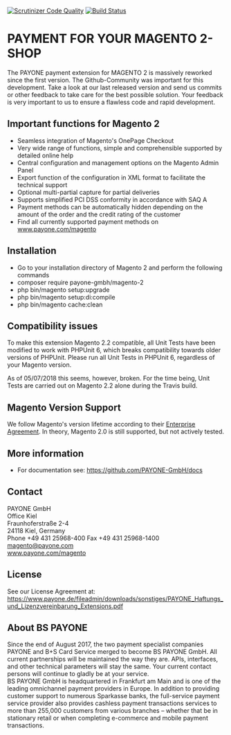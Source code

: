 [![Scrutinizer Code Quality](https://scrutinizer-ci.com/g/PAYONE-GmbH/magento-2/badges/quality-score.png?b=master)](https://scrutinizer-ci.com/g/PAYONE-GmbH/magento-2/?branch=master) [![Build Status](https://travis-ci.org/PAYONE-GmbH/magento-2.svg?branch=master)](https://travis-ci.org/PAYONE-GmbH/magento-2)

# PAYMENT FOR YOUR MAGENTO 2-SHOP
The PAYONE payment extension for MAGENTO 2 is massively reworked since the first version. The Github-Community was important for this development. Take a look at our last released version and send us commits or other feedback to take care for the best possible solution. Your feedback is very important to us to ensure a flawless code and rapid development.

## Important functions for Magento 2
*	Seamless integration of Magento's OnePage Checkout
*	Very wide range of functions, simple and comprehensible supported by detailed online help
*	Central configuration and management options on the Magento Admin Panel
*	Export function of the configuration in XML format to facilitate the technical support
*	Optional multi-partial capture for partial deliveries
*	Supports simplified PCI DSS conformity in accordance with SAQ A
*	Payment methods can be automatically hidden depending on the amount of the order and the credit rating of the customer
*	Find all currently supported payment methods on www.payone.com/magento

## Installation
*	Go to your installation directory of Magento 2 and perform the following commands
*	composer require payone-gmbh/magento-2
*	php bin/magento setup:upgrade
*	php bin/magento setup:di:compile
*	php bin/magento cache:clean

## Compatibility issues
To make this extension Magento 2.2 compatible, all Unit Tests have been modified to work with PHPUnit 6, which breaks compatibility towards older versions of PHPUnit. Please run all Unit Tests in PHPUnit 6, regardless of your Magento version.

As of 05/07/2018 this seems, however, broken. For the time being, Unit Tests are carried out on Magento 2.2 alone during the Travis build.

## Magento Version Support
We follow Magento's version lifetime according to their [Enterprise Agreement](https://magento.com/legal/terms/enterprise-agreement#support). In theory, Magento 2.0 is still supported, but not actively tested.

## More information
*	For documentation see: https://github.com/PAYONE-GmbH/docs

## Contact
PAYONE GmbH<br>
Office Kiel<br>
Fraunhoferstraße 2-4<br>
24118 Kiel, Germany<br>
Phone +49 431 25968-400 Fax +49 431 25968-1400<br>
magento@payone.com<br>
www.payone.com/magento

## License
See our License Agreement at: https://www.payone.de/fileadmin/downloads/sonstiges/PAYONE_Haftungs_und_Lizenzvereinbarung_Extensions.pdf

## About BS PAYONE
Since the end of August 2017, the two payment specialist companies PAYONE and B+S Card Service merged to become BS PAYONE GmbH. All current partnerships will be maintained the way they are. APIs, interfaces, and other technical parameters will stay the same. Your current contact persons will continue to gladly be at your service.<br>
BS PAYONE GmbH is headquartered in Frankfurt am Main and is one of the leading omnichannel payment providers in Europe. In addition to providing customer support to numerous Sparkasse banks, the full-service payment service provider also provides cashless payment transactions services to more than 255,000 customers from various branches – whether that be in stationary retail or when completing e-commerce and mobile payment transactions.
